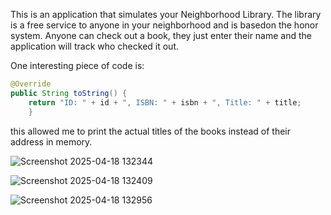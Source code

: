 This is an application that simulates your Neighborhood Library. 
The library is a free service to anyone in your neighborhood and is basedon the honor system. 
Anyone can check out a book, they just enter their name and the application will track who checked it out.

One interesting piece of code is:
```java
@Override
public String toString() {
    return "ID: " + id + ", ISBN: " + isbn + ", Title: " + title;
    }
```
this allowed me to print the actual titles of the books instead of their address in memory.

![Screenshot 2025-04-18 132344](https://github.com/user-attachments/assets/d5161796-7c83-4735-8b88-b7d279ef1627)

![Screenshot 2025-04-18 132409](https://github.com/user-attachments/assets/9ef79b4d-20ae-48af-825a-98120dee76a2)


![Screenshot 2025-04-18 132956](https://github.com/user-attachments/assets/42c62678-f246-4197-b235-0009393d62c0)
